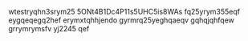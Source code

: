 wtestryqhn3srym25
5ONt4B1Dc4P11s5UHC5is8WAs
fq25yrym355eqf
eygqeqegq2hef
erymxtqhhjendo
gyrmrq25yeghqaeqv
gqhqjqhfqew
grrymrymsfv
yj2245
qef
